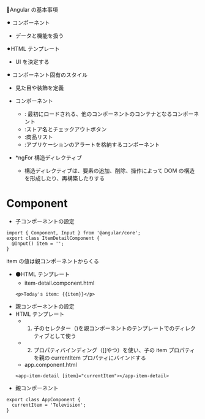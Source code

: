 🔸Angular の基本事項

⚫︎ コンポーネント

- データと機能を扱う

⚫︎HTML テンプレート

- UI を決定する

⚫︎ コンポーネント固有のスタイル

- 見た目や装飾を定義

- コンポーネント

  - <app-root></app-root>: 最初にロードされる、他のコンポーネントのコンテナとなるコンポーネント
  - <app-top-bar></app-top-bar>:ストア名とチェックアウトボタン
  - <app-product-list></app-product-list>:商品リスト
  - <app-product-alerts></app-product-alerts>:アプリケーションのアラートを格納するコンポーネント

- \*ngFor 構造ディレクティブ
  - 構造ディレクティブは、要素の追加、削除、操作によって DOM の構造を形成したり、再構築したりする

# Component

- 子コンポーネントの設定

```
import { Component, Input } from '@angular/core';
export class ItemDetailComponent {
  @Input() item = '';
}
```

item の値は親コンポーネントからくる

- ⚫HTML テンプレート
  - item-detail.component.html
  ```
  <p>Today's item: {{item}}</p>
  ```
- 親コンポーネントの設定
- HTML テンプレート
  - 1. 子のセレクター（<app-item-detail>)を親コンポーネントのテンプレートでのディレクティブとして使う
  - 2. プロパティバインディング（[]やつ）を使い、子の item プロパティを親の currentItem プロパティにバインドする
  - app.component.html
  ```
  <app-item-detail [item]="currentItem"></app-item-detail>
  ```
- 親コンポーネント

```
export class AppComponent {
  currentItem = 'Television';
}
```
